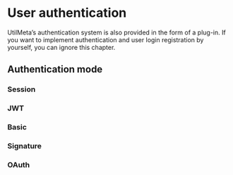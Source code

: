 # User authentication

UtilMeta’s authentication system is also provided in the form of a plug-in. If you want to implement authentication and user login registration by yourself, you can ignore this chapter.


## Authentication mode
### Session



### JWT


### Basic


### Signature


### OAuth